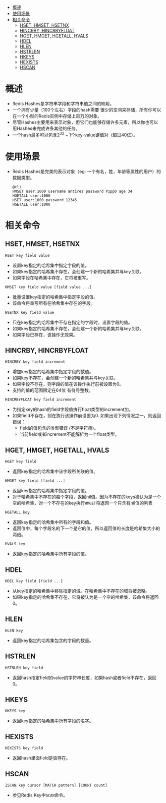 - [概述](#概述)
- [使用场景](#使用场景)
- [相关命令](#相关命令)
  - [HSET, HMSET, HSETNX](#hset-hmset-hsetnx)
  - [HINCRBY, HINCRBYFLOAT](#hincrby-hincrbyfloat)
  - [HGET, HMGET, HGETALL, HVALS](#hget-hmget-hgetall-hvals)
  - [HDEL](#hdel)
  - [HLEN](#hlen)
  - [HSTRLEN](#hstrlen)
  - [HKEYS](#hkeys)
  - [HEXISTS](#hexists)
  - [HSCAN](#hscan)

# 概述

- Redis Hashes是字符串字段和字符串值之间的映射。
- 一个拥有少量（100个左右）字段的hash需要 很少的空间来存储，所有你可以在一个小型的Redis实例中存储上百万的对象。
- 尽管Hashes主要用来表示对象，但它们也能够存储许多元素，所以你也可以用Hashes来完成许多其他的任务。
- 一个hash最多可以包含$2^{32} - 1$个key-value键值对（超过40亿）。

# 使用场景

- Redis Hashes是完美的表示对象（eg: 一个有名，姓，年龄等属性的用户）的数据类型。
    ```
    @cli
    HMSET user:1000 username antirez password P1pp0 age 34
    HGETALL user:1000
    HSET user:1000 password 12345
    HGETALL user:1000
    ```

# 相关命令

## HSET, HMSET, HSETNX

```
HSET key field value
```
- 设置key指定的哈希集中指定字段的值。
- 如果key指定的哈希集不存在，会创建一个新的哈希集并与key关联。
- 如果字段在哈希集中存在，它将被重写。

```
HMSET key field value [field value ...]
```
- 批量设置key指定的哈希集中指定字段的值。
- 该命令将重写所有在哈希集中存在的字段。

```
HSETNX key field value
```
- 只在key指定的哈希集中不存在指定的字段时，设置字段的值。
- 如果key指定的哈希集不存在，会创建一个新的哈希集并与key关联。
- 如果字段已存在，该操作无效果。

## HINCRBY, HINCRBYFLOAT

```
HINCRBY key field increment
```
- 增加key指定的哈希集中指定字段的数值。
- 如果key不存在，会创建一个新的哈希集并与key关联。
- 如果字段不存在，则字段的值在该操作执行前被设置为0。
- 支持的值的范围限定在64位 有符号整数。

```
HINCRBYFLOAT key field increment
```
- 为指定key的hash的field字段值执行float类型的increment加。
- 如果field不存在，则在执行该操作前设置为0. 如果出现下列情况之一，则返回错误：
    - field的值包含的类型错误 (不是字符串)。
    - 当前field或者increment不能解析为一个float类型。

## HGET, HMGET, HGETALL, HVALS

```
HGET key field
```
- 返回key指定的哈希集中该字段所关联的值。

```
HMGET key field [field ...]
```
- 返回key指定的哈希集中指定字段的值。
- 对于哈希集中不存在的每个字段，返回nil值。因为不存在的keys被认为是一个空的哈希集，对一个不存在的key执行`HMGET`将返回一个只含有nil值的列表

```
HGETALL key
```
- 返回key指定的哈希集中所有的字段和值。
- 返回值中，每个字段名的下一个是它的值，所以返回值的长度是哈希集大小的两倍。

```
HVALS key
```
- 返回key指定的哈希集中所有字段的值。

## HDEL

```
HDEL key field [field ...]
```
- 从key指定的哈希集中移除指定的域。在哈希集中不存在的域将被忽略。
- 如果key指定的哈希集不存在，它将被认为是一个空的哈希集，该命令将返回0。

## HLEN

```
HLEN key
```
- 返回key指定的哈希集包含的字段的数量。

## HSTRLEN

```
HSTRLEN key field
```
- 返回hash指定field的value的字符串长度，如果hash或者field不存在，返回0。

## HKEYS

```
HKEYS key
```
- 返回key指定的哈希集中所有字段的名字。

## HEXISTS

```
HEXISTS key field
```
- 返回hash里面field是否存在。

## HSCAN

```
ZSCAN key cursor [MATCH pattern] [COUNT count]
```
- 参见Redis Key中`SCAN`命令。